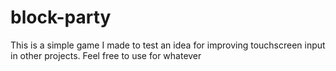 # block-party

This is a simple game I made to test an idea for improving touchscreen input in other projects.
Feel free to use for whatever
